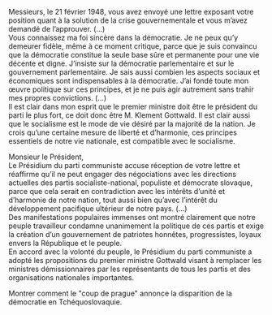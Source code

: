 Messieurs, le 21 février 1948, vous avez envoyé une lettre exposant votre position quant à la solution de la crise gouvernementale et vous m’avez demandé de l’approuver. (...)  
Vous connaissez ma foi sincère dans la démocratie. Je ne peux qu’y demeurer fidèle, même à ce moment critique, parce que je suis convaincu que la démocratie constitue la seule base sûre et permanente pour une vie décente et digne. J’insiste sur la démocratie parlementaire et sur le gouvernement parlementaire. Je sais aussi combien les aspects sociaux et économiques sont indispensables à la démocratie. J’ai fondé toute mon œuvre politique sur ces principes, et je ne puis agir autrement sans trahir mes propres convictions. (...)  
Il est clair dans mon esprit que le premier ministre doit être le président du parti le plus fort, ce doit donc être M. Klement Gottwald. Il est clair aussi que le socialisme est le mode de vie désiré par la majorité de la nation. Je crois qu’une certaine mesure de liberté et d’harmonie, ces principes essentiels de notre vie nationale, est compatible avec le socialisme.

Monsieur le Président,  
Le Présidium du parti communiste accuse réception de votre lettre et réaffirme qu’il ne peut engager des négociations avec les directions actuelles des partis socialiste-national, populiste et démocrate slovaque, parce que cela serait en contradiction avec les intérêts d’unité et d’harmonie de notre nation, tout aussi bien qu’avec l’intérêt du développement pacifique ultérieur de notre pays. (...)  
Des manifestations populaires immenses ont montré clairement que notre peuple travailleur condamne unanimement la politique de ces partis et exige la création d’un gouvernement de patriotes honnêtes, progressistes, loyaux envers la République et le peuple.  
En accord avec la volonté du peuple, le Présidium du parti communiste a adopté les propositions du premier ministre Gottwald visant à remplacer les ministres démissionnaires par les représentants de tous les partis et des organisations nationales importantes.

Montrer comment le "coup de prague" annonce la disparition de la démocratie en Tchéquoslovaquie.